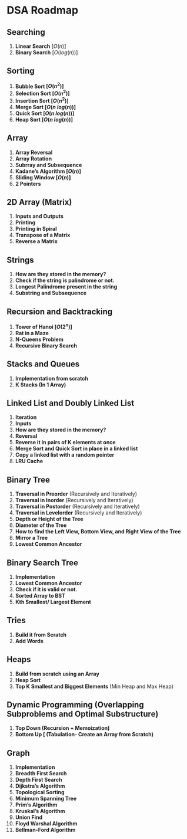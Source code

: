 # DSA Roadmap

## Searching

1. **Linear Search** $[O(n)]$
2. **Binary Search** $[O(log(n))]$

## Sorting

1. **Bubble Sort $[O(n^2)]$**
2. **Selection Sort $[O(n^2)]$**
3. **Insertion Sort $[O(n^2)]$**
4. **Merge Sort $[O(n\ log(n))]$**
5. **Quick Sort $[O(n\ log(n))]$**
6. **Heap Sort $[O(n\ log(n))]$**

## Array

1. ****************************Array Reversal****************************
2. ****************************************Array Rotation****************************************
3. **********************Subrray and Subsequence**********************
4. ****************************************Kadane’s Algorithm $[O(n)]$****************************************
5. **Sliding Window $[O(n)]$**
6. **2 Pointers**

## 2D Array (Matrix)

1. ************Inputs and Outputs************
2. ****************Printing****************
3. ******************Printing in Spiral******************
4. ******************************************Transpose of a Matrix******************************************
5. ******************Reverse a Matrix******************

## Strings

1. ********************************************************************How are they stored in the memory?********************************************************************
2. **Check if the string is palindrome or not.**
3. ************Longest Palindrome present in the string************
4. **************************************************Substring and Subsequence**************************************************

## Recursion and Backtracking

1. **Tower of Hanoi $[O(2^n)]$**
2. **Rat in a Maze**
3. **N-Queens Problem**
4. **Recursive Binary Search**

## Stacks and Queues

1. ********************************************************Implementation from scratch********************************************************
2. **K Stacks (In 1 Array)**

## Linked List and Doubly Linked List

1. ****************************Iteration**************************** 
2. ****************************Inputs****************************
3. ****************************How are they stored in the memory?****************************
4.  **Reversal**
5. ********************Reverse it in pairs of K elements at once********************
6. ********************************Merge Sort and Quick Sort in place in a linked list********************************
7. ******Copy a linked list with a random pointer******
8. **LRU Cache**

## Binary Tree

1. ****************Traversal in Preorder**************** (Recursively and Iteratively) 
2. ********************************Traversal in Inorder******************************** (Recursively and Iteratively) 
3. **************************************Traversal in Postorder************************************** (Recursively and Iteratively) 
4. **Traversal in Levelorder** (Recursively and Iteratively) 
5. **Depth or Height of the Tree**
6. **********************Diameter of the Tree**********************
7. ****************************How to find the Left View, Bottom View, and Right View of the Tree****************************
8. **Mirror a Tree**
9. **********************Lowest Common Ancestor**********************

## Binary Search Tree

1. ****************************Implementation****************************
2. ********************Lowest Common Ancestor********************
3. **********Check if it is valid or not.**********
4. ****************************Sorted Array to BST****************************
5. ****************************************************Kth Smallest/ Largest Element****************************************************

## Tries

1. ********************************Build it from Scratch********************************
2. ******************Add Words******************

## Heaps

1. ****************************************Build from scratch using an Array**************************************** 
2. ******************Heap Sort******************
3. **************Top K Smallest and Biggest Elements************** (Min Heap and Max Heap)

## Dynamic Programming (Overlapping Subproblems and Optimal Substructure)

1. **********************************Top Down (Recursion + Memoization)**********************************
2. ******************Bottom Up [ (Tabulation- Create an Array from Scratch)******************

## Graph

1. **************************Implementation**************************
2. ****************************************Breadth First Search****************************************
3. **Depth First Search**
4. ******************************Dijkstra’s Algorithm******************************
5. **Topological Sorting**
6. ********************************Minimum Spanning Tree********************************
7. **********************************Prim’s Algorithm**********************************
8. ****************************************Kruskal’s Algorithm****************************************
9. ********************Union Find********************
10. **Floyd Warshal Algorithm**
11. **Bellman-Ford Algorithm**
